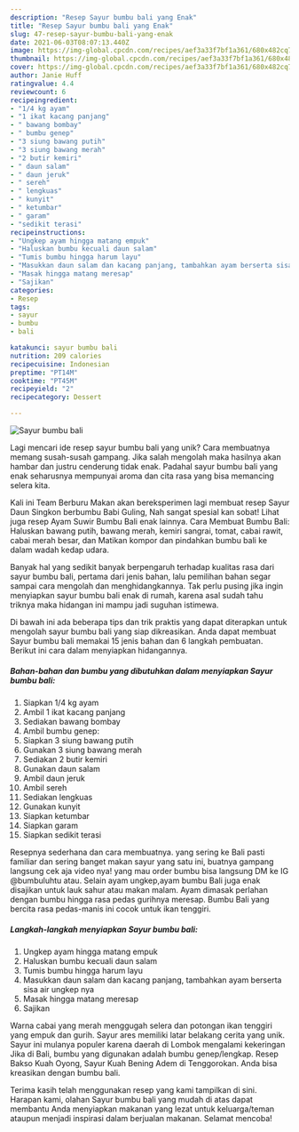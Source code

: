 ```yaml
---
description: "Resep Sayur bumbu bali yang Enak"
title: "Resep Sayur bumbu bali yang Enak"
slug: 47-resep-sayur-bumbu-bali-yang-enak
date: 2021-06-03T08:07:13.440Z
image: https://img-global.cpcdn.com/recipes/aef3a33f7bf1a361/680x482cq70/sayur-bumbu-bali-foto-resep-utama.jpg
thumbnail: https://img-global.cpcdn.com/recipes/aef3a33f7bf1a361/680x482cq70/sayur-bumbu-bali-foto-resep-utama.jpg
cover: https://img-global.cpcdn.com/recipes/aef3a33f7bf1a361/680x482cq70/sayur-bumbu-bali-foto-resep-utama.jpg
author: Janie Huff
ratingvalue: 4.4
reviewcount: 6
recipeingredient:
- "1/4 kg ayam"
- "1 ikat kacang panjang"
- " bawang bombay"
- " bumbu genep"
- "3 siung bawang putih"
- "3 siung bawang merah"
- "2 butir kemiri"
- " daun salam"
- " daun jeruk"
- " sereh"
- " lengkuas"
- " kunyit"
- " ketumbar"
- " garam"
- "sedikit terasi"
recipeinstructions:
- "Ungkep ayam hingga matang empuk"
- "Haluskan bumbu kecuali daun salam"
- "Tumis bumbu hingga harum layu"
- "Masukkan daun salam dan kacang panjang, tambahkan ayam berserta sisa air ungkep nya"
- "Masak hingga matang meresap"
- "Sajikan"
categories:
- Resep
tags:
- sayur
- bumbu
- bali

katakunci: sayur bumbu bali 
nutrition: 209 calories
recipecuisine: Indonesian
preptime: "PT14M"
cooktime: "PT45M"
recipeyield: "2"
recipecategory: Dessert

---
```



![Sayur bumbu bali](https://img-global.cpcdn.com/recipes/aef3a33f7bf1a361/680x482cq70/sayur-bumbu-bali-foto-resep-utama.jpg)

Lagi mencari ide resep sayur bumbu bali yang unik? Cara membuatnya memang susah-susah gampang. Jika salah mengolah maka hasilnya akan hambar dan justru cenderung tidak enak. Padahal sayur bumbu bali yang enak seharusnya mempunyai aroma dan cita rasa yang bisa memancing selera kita.

Kali ini Team Berburu Makan akan bereksperimen lagi membuat resep Sayur Daun Singkon berbumbu Babi Guling, Nah sangat spesial kan sobat! Lihat juga resep Ayam Suwir Bumbu Bali enak lainnya. Cara Membuat Bumbu Bali: Haluskan bawang putih, bawang merah, kemiri sangrai, tomat, cabai rawit, cabai merah besar, dan Matikan kompor dan pindahkan bumbu bali ke dalam wadah kedap udara.

Banyak hal yang sedikit banyak berpengaruh terhadap kualitas rasa dari sayur bumbu bali, pertama dari jenis bahan, lalu pemilihan bahan segar sampai cara mengolah dan menghidangkannya. Tak perlu pusing jika ingin menyiapkan sayur bumbu bali enak di rumah, karena asal sudah tahu triknya maka hidangan ini mampu jadi suguhan istimewa.


Di bawah ini ada beberapa tips dan trik praktis yang dapat diterapkan untuk mengolah sayur bumbu bali yang siap dikreasikan. Anda dapat membuat Sayur bumbu bali memakai 15 jenis bahan dan 6 langkah pembuatan. Berikut ini cara dalam menyiapkan hidangannya.

<!--inarticleads1-->

##### Bahan-bahan dan bumbu yang dibutuhkan dalam menyiapkan Sayur bumbu bali:

1. Siapkan 1/4 kg ayam
1. Ambil 1 ikat kacang panjang
1. Sediakan  bawang bombay
1. Ambil  bumbu genep:
1. Siapkan 3 siung bawang putih
1. Gunakan 3 siung bawang merah
1. Sediakan 2 butir kemiri
1. Gunakan  daun salam
1. Ambil  daun jeruk
1. Ambil  sereh
1. Sediakan  lengkuas
1. Gunakan  kunyit
1. Siapkan  ketumbar
1. Siapkan  garam
1. Siapkan sedikit terasi


Resepnya sederhana dan cara membuatnya. yang sering ke Bali pasti familiar dan sering banget makan sayur yang satu ini, buatnya gampang langsung cek aja video nya! yang mau order bumbu bisa langsung DM ke IG @bumbuluhtu atau. Selain ayam ungkep,ayam bumbu Bali juga enak disajikan untuk lauk sahur atau makan malam. Ayam dimasak perlahan dengan bumbu hingga rasa pedas gurihnya meresap. Bumbu Bali yang bercita rasa pedas-manis ini cocok untuk ikan tenggiri. 

<!--inarticleads2-->

##### Langkah-langkah menyiapkan Sayur bumbu bali:

1. Ungkep ayam hingga matang empuk
1. Haluskan bumbu kecuali daun salam
1. Tumis bumbu hingga harum layu
1. Masukkan daun salam dan kacang panjang, tambahkan ayam berserta sisa air ungkep nya
1. Masak hingga matang meresap
1. Sajikan


Warna cabai yang merah menggugah selera dan potongan ikan tenggiri yang empuk dan gurih. Sayur ares memiliki latar belakang cerita yang unik. Sayur ini mulanya populer karena daerah di Lombok mengalami kekeringan Jika di Bali, bumbu yang digunakan adalah bumbu genep/lengkap. Resep Bakso Kuah Oyong, Sayur Kuah Bening Adem di Tenggorokan. Anda bisa kreasikan dengan bumbu bali. 

Terima kasih telah menggunakan resep yang kami tampilkan di sini. Harapan kami, olahan Sayur bumbu bali yang mudah di atas dapat membantu Anda menyiapkan makanan yang lezat untuk keluarga/teman ataupun menjadi inspirasi dalam berjualan makanan. Selamat mencoba!
